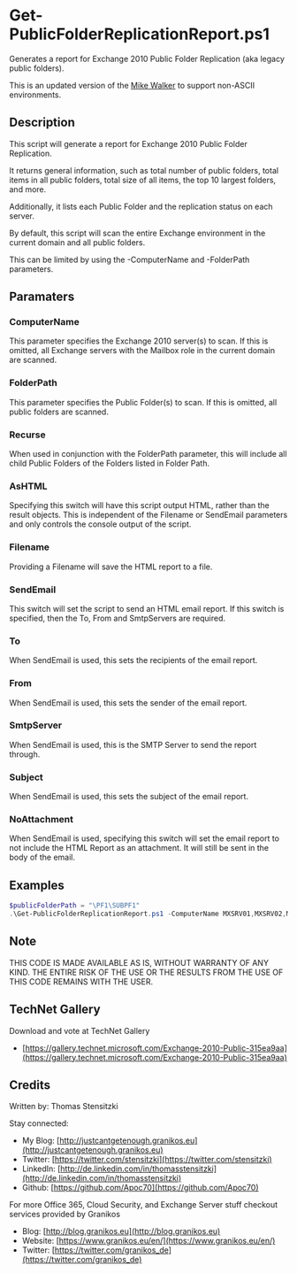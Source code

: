 # Get-PublicFolderReplicationReport.ps1

Generates a report for Exchange 2010 Public Folder Replication (aka legacy public folders).

This is an updated version of the [Mike Walker](http://blog.mikewalker.me) to support non-ASCII environments.

## Description

This script will generate a report for Exchange 2010 Public Folder Replication.

It returns general information, such as total number of public folders, total items in all public folders, total size of all items, the top 10 largest folders, and more.

Additionally, it lists each Public Folder and the replication status on each server.

By default, this script will scan the entire Exchange environment in the current domain and all public folders.

This can be limited by using the -ComputerName and -FolderPath parameters.

## Paramaters

### ComputerName

This parameter specifies the Exchange 2010 server(s) to scan. If this is omitted, all Exchange servers with the Mailbox role in the current domain are scanned.

### FolderPath

This parameter specifies the Public Folder(s) to scan. If this is omitted, all public folders are scanned.

### Recurse

When used in conjunction with the FolderPath parameter, this will include all child Public Folders of the Folders listed in Folder Path.

### AsHTML

Specifying this switch will have this script output HTML, rather than the result objects. This is independent of the Filename or SendEmail parameters and only controls the console output of the script.

### Filename

Providing a Filename will save the HTML report to a file.

### SendEmail

This switch will set the script to send an HTML email report. If this switch is specified, then the To, From and SmtpServers are required.

### To

When SendEmail is used, this sets the recipients of the email report.

### From

When SendEmail is used, this sets the sender of the email report.

### SmtpServer

When SendEmail is used, this is the SMTP Server to send the report through.

### Subject

When SendEmail is used, this sets the subject of the email report.

### NoAttachment

When SendEmail is used, specifying this switch will set the email report to not include the HTML Report as an attachment. It will still be sent in the body of the email.

## Examples

``` PowerShell
$publicFolderPath = "\PF1\SUBPF1"
.\Get-PublicFolderReplicationReport.ps1 -ComputerName MXSRV01,MXSRV02,MXSRV03 -FolderPath $publicFolderPath -Recurse -Subject "Public Folder Environment Report [$($publicFolderPath)]" -AsHTML -To thomas@mcsmemail.de -From postmaster@mcsmemail.de -SmtpServer relay.mcsmemail.de -SendEmail
```

## Note

THIS CODE IS MADE AVAILABLE AS IS, WITHOUT WARRANTY OF ANY KIND. THE ENTIRE
RISK OF THE USE OR THE RESULTS FROM THE USE OF THIS CODE REMAINS WITH THE USER.

## TechNet Gallery

Download and vote at TechNet Gallery

* [https://gallery.technet.microsoft.com/Exchange-2010-Public-315ea9aa](https://gallery.technet.microsoft.com/Exchange-2010-Public-315ea9aa)

## Credits

Written by: Thomas Stensitzki

Stay connected:

* My Blog: [http://justcantgetenough.granikos.eu](http://justcantgetenough.granikos.eu)
* Twitter: [https://twitter.com/stensitzki](https://twitter.com/stensitzki)
* LinkedIn: [http://de.linkedin.com/in/thomasstensitzki](http://de.linkedin.com/in/thomasstensitzki)
* Github: [https://github.com/Apoc70](https://github.com/Apoc70)

For more Office 365, Cloud Security, and Exchange Server stuff checkout services provided by Granikos

* Blog: [http://blog.granikos.eu](http://blog.granikos.eu)
* Website: [https://www.granikos.eu/en/](https://www.granikos.eu/en/)
* Twitter: [https://twitter.com/granikos_de](https://twitter.com/granikos_de)